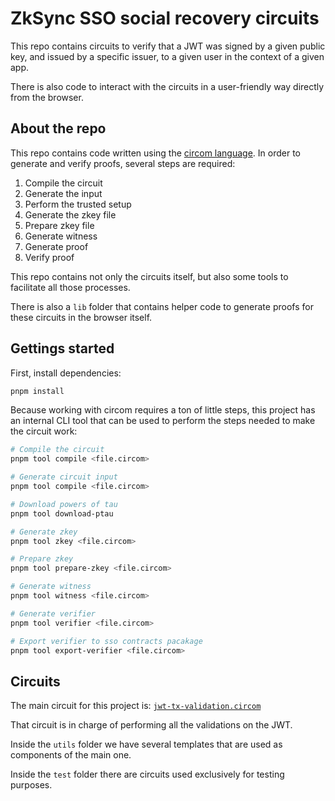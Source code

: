 # ZkSync SSO social recovery circuits

This repo contains circuits to verify that a JWT was signed by a given public
key, and issued by a specific issuer, to a given user in the context of a given
app.

There is also code to interact with the circuits in a user-friendly way directly
from the browser.

## About the repo

This repo contains code written using the
[circom language](https://docs.circom.io/). In order to generate and verify
proofs, several steps are required:

1. Compile the circuit
2. Generate the input
3. Perform the trusted setup
4. Generate the zkey file
5. Prepare zkey file
6. Generate witness
7. Generate proof
8. Verify proof

This repo contains not only the circuits itself, but also some tools to
facilitate all those processes.

There is also a `lib` folder that contains helper code to generate proofs for
these circuits in the browser itself.

## Gettings started

First, install dependencies:

```bash
pnpm install
```

Because working with circom requires a ton of little steps, this project has an
internal CLI tool that can be used to perform the steps needed to make the
circuit work:

```bash
# Compile the circuit
pnpm tool compile <file.circom>

# Generate circuit input
pnpm tool compile <file.circom>

# Download powers of tau
pnpm tool download-ptau

# Generate zkey
pnpm tool zkey <file.circom>

# Prepare zkey
pnpm tool prepare-zkey <file.circom>

# Generate witness
pnpm tool witness <file.circom>

# Generate verifier
pnpm tool verifier <file.circom>

# Export verifier to sso contracts pacakage
pnpm tool export-verifier <file.circom>
```

## Circuits

The main circuit for this project is:
[`jwt-tx-validation.circom`](./jwt-tx-validation.circom)

That circuit is in charge of performing all the validations on the JWT.

Inside the `utils` folder we have several templates that are used as components
of the main one.

Inside the `test` folder there are circuits used exclusively for testing
purposes.
